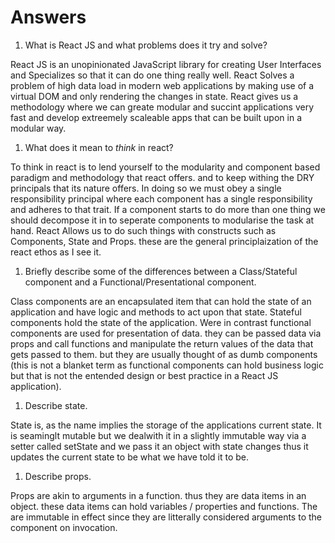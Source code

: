 # Answers

1.  What is React JS and what problems does it try and solve?

React JS is an unopinionated JavaScript library for creating User Interfaces and Specializes so that it can do one thing really well. React Solves a problem of high data load in modern web applications by making use of a virtual DOM and only rendering the changes in state. React gives us a methodology where we can greate modular and succint applications very fast and develop extreemely scaleable apps that can be built upon in a modular way.

1.  What does it mean to _think_ in react?

To think in react is to lend yourself to the modularity and component based paradigm and methodology that react offers. and to keep withing the DRY principals that its nature offers. In doing so we must obey a single responsibility principal where each component has a single responsibility and adheres to that trait. If a component starts to do more than one thing we should decompose it in to seperate components to modularise the task at hand. React Allows us to do such things with constructs such as Components, State and Props. these are the general principlaization of the react ethos as I see it.


1.  Briefly describe some of the differences between a Class/Stateful component and a Functional/Presentational component.

Class components are an encapsulated item that can hold the state of an application and have logic and methods to act upon that state. Stateful components hold the state of the application. Were in contrast functional components are used for presentation of data. they can be passed data via props and call functions and manipulate the return values of the data that gets passed to them. but they are usually thought of as dumb components (this is not a blanket term as functional components can hold business logic but that is not the entended design or best practice in a React JS application).

1.  Describe state.

State is, as the name implies the storage of the applications current state. It is seaminglt mutable but we dealwith it in a slightly immutable way via a setter called setState and we pass it an object with state changes thus it updates the current state to be what we have told it to be.

1.  Describe props.

Props are akin to arguments in a function. thus they are data items in an object. these data items can hold variables / properties and functions. The are immutable in effect since they are litterally considered arguments to the component on invocation.
